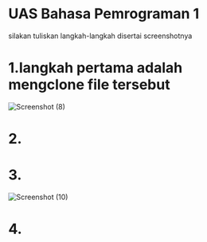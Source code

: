 # UAS Bahasa Pemrograman 1

silakan tuliskan langkah-langkah disertai screenshotnya

# 1.langkah pertama adalah mengclone file tersebut

![Screenshot (8)](https://user-images.githubusercontent.com/46735790/55851124-9a59dc80-5b81-11e9-883b-d321a6907a5f.png)

# 2.

# 3.
![Screenshot (10)](https://user-images.githubusercontent.com/46735790/55851181-d42ae300-5b81-11e9-93d7-6b8466b5e2b9.png)

# 4.


